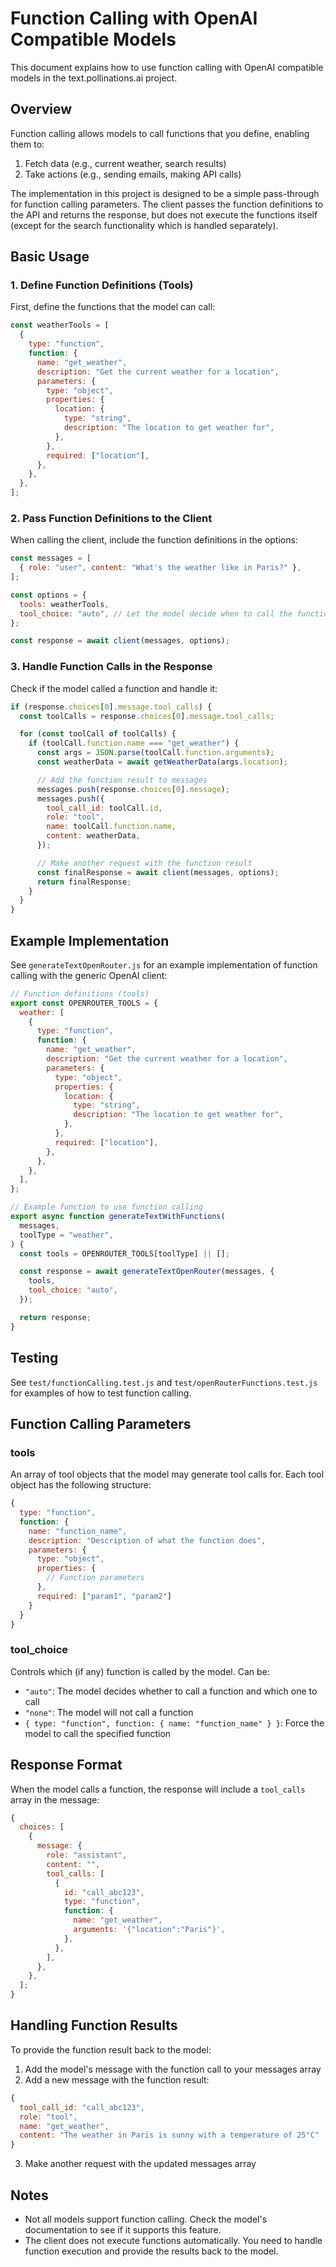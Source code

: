 # Function Calling with OpenAI Compatible Models

This document explains how to use function calling with OpenAI compatible models in the text.pollinations.ai project.

## Overview

Function calling allows models to call functions that you define, enabling them to:

1. Fetch data (e.g., current weather, search results)
2. Take actions (e.g., sending emails, making API calls)

The implementation in this project is designed to be a simple pass-through for function calling parameters. The client passes the function definitions to the API and returns the response, but does not execute the functions itself (except for the search functionality which is handled separately).

## Basic Usage

### 1. Define Function Definitions (Tools)

First, define the functions that the model can call:

```javascript
const weatherTools = [
  {
    type: "function",
    function: {
      name: "get_weather",
      description: "Get the current weather for a location",
      parameters: {
        type: "object",
        properties: {
          location: {
            type: "string",
            description: "The location to get weather for",
          },
        },
        required: ["location"],
      },
    },
  },
];
```

### 2. Pass Function Definitions to the Client

When calling the client, include the function definitions in the options:

```javascript
const messages = [
  { role: "user", content: "What's the weather like in Paris?" },
];

const options = {
  tools: weatherTools,
  tool_choice: "auto", // Let the model decide when to call the function
};

const response = await client(messages, options);
```

### 3. Handle Function Calls in the Response

Check if the model called a function and handle it:

```javascript
if (response.choices[0].message.tool_calls) {
  const toolCalls = response.choices[0].message.tool_calls;

  for (const toolCall of toolCalls) {
    if (toolCall.function.name === "get_weather") {
      const args = JSON.parse(toolCall.function.arguments);
      const weatherData = await getWeatherData(args.location);

      // Add the function result to messages
      messages.push(response.choices[0].message);
      messages.push({
        tool_call_id: toolCall.id,
        role: "tool",
        name: toolCall.function.name,
        content: weatherData,
      });

      // Make another request with the function result
      const finalResponse = await client(messages, options);
      return finalResponse;
    }
  }
}
```

## Example Implementation

See `generateTextOpenRouter.js` for an example implementation of function calling with the generic OpenAI client:

```javascript
// Function definitions (tools)
export const OPENROUTER_TOOLS = {
  weather: [
    {
      type: "function",
      function: {
        name: "get_weather",
        description: "Get the current weather for a location",
        parameters: {
          type: "object",
          properties: {
            location: {
              type: "string",
              description: "The location to get weather for",
            },
          },
          required: ["location"],
        },
      },
    },
  ],
};

// Example function to use function calling
export async function generateTextWithFunctions(
  messages,
  toolType = "weather",
) {
  const tools = OPENROUTER_TOOLS[toolType] || [];

  const response = await generateTextOpenRouter(messages, {
    tools,
    tool_choice: "auto",
  });

  return response;
}
```

## Testing

See `test/functionCalling.test.js` and `test/openRouterFunctions.test.js` for examples of how to test function calling.

## Function Calling Parameters

### tools

An array of tool objects that the model may generate tool calls for. Each tool object has the following structure:

```javascript
{
  type: "function",
  function: {
    name: "function_name",
    description: "Description of what the function does",
    parameters: {
      type: "object",
      properties: {
        // Function parameters
      },
      required: ["param1", "param2"]
    }
  }
}
```

### tool_choice

Controls which (if any) function is called by the model. Can be:

- `"auto"`: The model decides whether to call a function and which one to call
- `"none"`: The model will not call a function
- `{ type: "function", function: { name: "function_name" } }`: Force the model to call the specified function

## Response Format

When the model calls a function, the response will include a `tool_calls` array in the message:

```javascript
{
  choices: [
    {
      message: {
        role: "assistant",
        content: "",
        tool_calls: [
          {
            id: "call_abc123",
            type: "function",
            function: {
              name: "get_weather",
              arguments: '{"location":"Paris"}',
            },
          },
        ],
      },
    },
  ];
}
```

## Handling Function Results

To provide the function result back to the model:

1. Add the model's message with the function call to your messages array
2. Add a new message with the function result:

```javascript
{
  tool_call_id: "call_abc123",
  role: "tool",
  name: "get_weather",
  content: "The weather in Paris is sunny with a temperature of 25°C"
}
```

3. Make another request with the updated messages array

## Notes

- Not all models support function calling. Check the model's documentation to see if it supports this feature.
- The client does not execute functions automatically. You need to handle function execution and provide the results back to the model.
